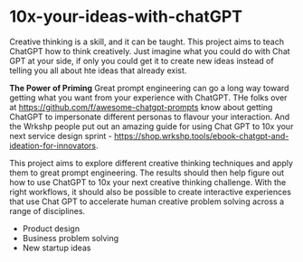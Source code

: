 # 10x-your-ideas-with-chatGPT

Creative thinking is a skill, and it can be taught. This project aims to teach ChatGPT how to think creatively. Just imagine what you could do with Chat GPT at your side, if only you could get it to create new ideas instead of telling you all about hte ideas that already exist. 

**The Power of Priming**
Great prompt engineering can go a long way toward getting what you want from your experience with ChatGPT. THe folks over at https://github.com/f/awesome-chatgpt-prompts know about getting ChatGPT to impersonate different personas to flavour your interaction. And the Wrkshp people put out an amazing guide for using Chat GPT to 10x your next service design sprint - https://shop.wrkshp.tools/ebook-chatgpt-and-ideation-for-innovators. 

This project aims to explore different creative thinking techniques and apply them to great prompt engineering. The results should then help figure out how to use ChatGPT to 10x your next creative thinking challenge. With the right workflows, it should also be possible to create interactive experiences that use Chat GPT to accelerate human creative problem solving across a range of disciplines. 

- Product design
- Business problem solving
- New startup ideas
